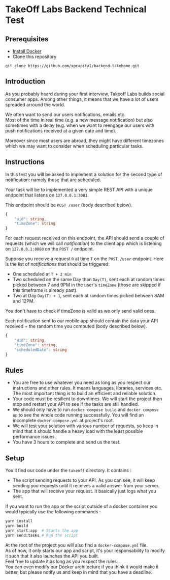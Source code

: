 # TakeOff Labs Backend Technical Test

## Prerequisites

- [Install Docker](https://docs.docker.com/get-started/)
- Clone this repository

```
git clone https://github.com/xpcapital/backend-takehome.git
```

## Introduction

As you probably heard during your first interview, Takeoff Labs builds social consumer apps.
Among other things, it means that we have a lot of users spreaded arround the world.

We often want to send our users notifications, emails etc.<br/>
Most of the time in real time (e.g. a new message notification) but also sometimes with a delay (e.g. when we want to reengage our users with push notifications received at a given date and time).

Moreover since most users are abroad, they might have different timezones which we may want to consider when scheduling particular tasks.

## Instructions

In this test you will be asked to implement a solution for the second type of notification: namely those that are scheduled.

Your task will be to implemented a very simple REST API with a unique endpoint that listens on `127.0.0.1:3001`.

This endpoint should be `POST /user` (body described below).

```Typescript
{
	"uid": string,
	"timeZone": string
}
```

For each request received on this endpoint, the API should send a couple of requests (which we will call _notification_) to the client app which is listening on `127.0.0.1:8080` on the `POST /` endpoint.

Suppose you receive a request `R` at time `T` on the `POST /user` endpoint. Here is the list of _notifications_ that should be triggered:

- One scheduled at `T + 2 min`
- Two scheduled on the same Day than `Day(T)`, sent each at random times picked between 7 and 9PM in the user's `timeZone` (those are skipped if this timeframe is already past).
- Two at Day `Day(T) + 1`, sent each at random times picked between 8AM and 12PM.

You don't have to check if timeZone is valid as we only send valid ones.

Each notification sent to our mobile app should contain the data your API received + the random time you computed (body described below).

```Typescript
{
	"uid": string,
	"timeZone": string,
	"scheduledDate": string
}
```

## Rules

- You are free to use whatever you need as long as you respect our instructions and other rules. It means languages, libraries, services etc. The most important thing is to build an efficient and reliable solution.
- Your code must be resilient to downtimes. We will start the project then stop and restart your API to see if the tasks are still handled.
- We should only have to run `docker compose build` and `docker compose up` to see the whole code running successfully. You will find an incomplete `docker-compose.yml` at project's root.
- We will test your solution with various number of requests, so keep in mind that it should handle a heavy load with the least possible performance issues.
- You have 3 hours to complete and send us the test.

## Setup

You'll find our code under the `takeoff` directory.
It contains :

- The script sending requests to your API. As you can see, it will keep sending you requests until it receives a valid answer from your server.
- The app that will receive your request. It basically just logs what you sent.

If you want to run the app or the script outside of a docker container you would typically use the following commands :

```bash
yarn install
yarn build
yarn start:app  # Starts the app
yarn send:tasks # Run the script
```

At the root of the project you will also find a `docker-compose.yml` file.
<br/>
As of now, it only starts our app and script, it's your responsability to modify it such that it also launches the API you built.<br/>
Feel free to update it as long as you respect the rules.<br/>
You can even modify our Docker architecture if you think it would make it better, but please notify us and keep in mind that you have a deadline.
